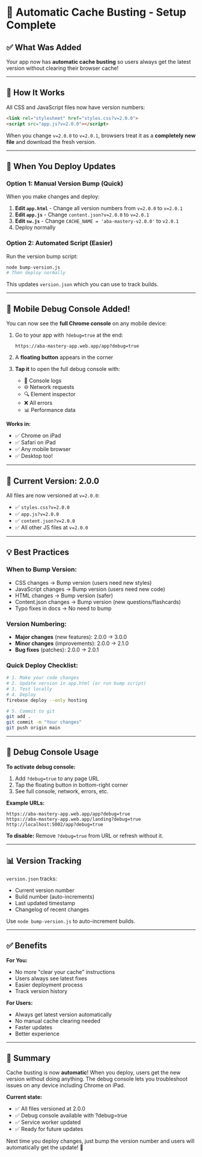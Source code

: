 # 🔄 Automatic Cache Busting - Setup Complete

## ✅ What Was Added

Your app now has **automatic cache busting** so users always get the latest version without clearing their browser cache!

---

## 🎯 How It Works

All CSS and JavaScript files now have version numbers:
```html
<link rel="stylesheet" href="styles.css?v=2.0.0">
<script src="app.js?v=2.0.0"></script>
```

When you change `v=2.0.0` to `v=2.0.1`, browsers treat it as a **completely new file** and download the fresh version.

---

## 🚀 When You Deploy Updates

### **Option 1: Manual Version Bump** (Quick)
When you make changes and deploy:

1. **Edit `app.html`** - Change all version numbers from `v=2.0.0` to `v=2.0.1`
2. **Edit `app.js`** - Change `content.json?v=2.0.0` to `v=2.0.1`
3. **Edit `sw.js`** - Change `CACHE_NAME = 'aba-mastery-v2.0.0'` to `v2.0.1`
4. Deploy normally

### **Option 2: Automated Script** (Easier)
Run the version bump script:

```bash
node bump-version.js
# Then deploy normally
```

This updates `version.json` which you can use to track builds.

---

## 📱 Mobile Debug Console Added!

You can now see the **full Chrome console** on any mobile device:

1. Go to your app with `?debug=true` at the end:
   ```
   https://aba-mastery-app.web.app/app?debug=true
   ```

2. A **floating button** appears in the corner

3. **Tap it** to open the full debug console with:
   - 📝 Console logs
   - 🌐 Network requests
   - 🔍 Element inspector
   - ❌ All errors
   - 📊 Performance data

**Works in:**
- ✅ Chrome on iPad
- ✅ Safari on iPad
- ✅ Any mobile browser
- ✅ Desktop too!

---

## 🎨 Current Version: 2.0.0

All files are now versioned at `v=2.0.0`:
- ✅ `styles.css?v=2.0.0`
- ✅ `app.js?v=2.0.0`
- ✅ `content.json?v=2.0.0`
- ✅ All other JS files at `v=2.0.0`

---

## 💡 Best Practices

### **When to Bump Version:**
- CSS changes → Bump version (users need new styles)
- JavaScript changes → Bump version (users need new code)
- HTML changes → Bump version (safer)
- Content.json changes → Bump version (new questions/flashcards)
- Typo fixes in docs → No need to bump

### **Version Numbering:**
- **Major changes** (new features): 2.0.0 → 3.0.0
- **Minor changes** (improvements): 2.0.0 → 2.1.0
- **Bug fixes** (patches): 2.0.0 → 2.0.1

### **Quick Deploy Checklist:**
```bash
# 1. Make your code changes
# 2. Update version in app.html (or run bump script)
# 3. Test locally
# 4. Deploy
firebase deploy --only hosting

# 5. Commit to git
git add .
git commit -m "Your changes"
git push origin main
```

---

## 🔧 Debug Console Usage

**To activate debug console:**
1. Add `?debug=true` to any page URL
2. Tap the floating button in bottom-right corner
3. See full console, network, errors, etc.

**Example URLs:**
```
https://aba-mastery-app.web.app/app?debug=true
https://aba-mastery-app.web.app/landing?debug=true
http://localhost:5002/app?debug=true
```

**To disable:** Remove `?debug=true` from URL or refresh without it.

---

## 📊 Version Tracking

`version.json` tracks:
- Current version number
- Build number (auto-increments)
- Last updated timestamp
- Changelog of recent changes

Use `node bump-version.js` to auto-increment builds.

---

## ✅ Benefits

**For You:**
- No more "clear your cache" instructions
- Users always see latest fixes
- Easier deployment process
- Track version history

**For Users:**
- Always get latest version automatically
- No manual cache clearing needed
- Faster updates
- Better experience

---

## 🎯 Summary

Cache busting is now **automatic**! When you deploy, users get the new version without doing anything. The debug console lets you troubleshoot issues on any device including Chrome on iPad.

**Current state:**
- ✅ All files versioned at 2.0.0
- ✅ Debug console available with ?debug=true
- ✅ Service worker updated
- ✅ Ready for future updates

Next time you deploy changes, just bump the version number and users will automatically get the update! 🚀

